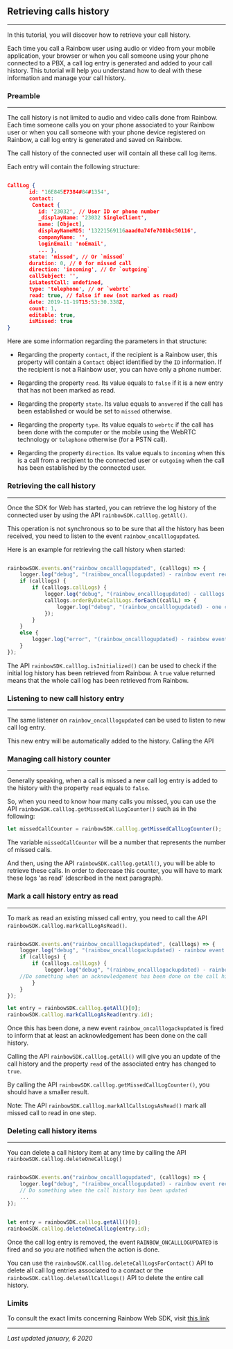 ## Retrieving calls history

---

In this tutorial, you will discover how to retrieve your call history.

Each time you call a Rainbow user using audio or video from your mobile application, your browser or when you call someone using your phone connected to a PBX, a call log entry is generated and added to your call history. This tutorial will help you understand how to deal with these information and manage your call history.

### Preamble

---

The call history is not limited to audio and video calls done from Rainbow. Each time someone calls you on your phone associated to your Rainbow user or when you call someone with your phone device registered on Rainbow, a call log entry is generated and saved on Rainbow.

The call history of the connected user will contain all these call log items.

Each entry will contain the following structure:

```JSON

CallLog {
       id: '16E845E7384#84#1354',
       contact:
        Contact {
          id: '23032', // User ID or phone number
          _displayName: '23032 SingleClient',
          name: [Object],
          displayNameMD5: '13221569116aaad0a74fe708bbc50116',
          companyName: '',
          loginEmail: 'noEmail',
          ... },
       state: 'missed', // Or `missed`
       duration: 0, // 0 for missed call
       direction: 'incoming', // Or `outgoing`
       callSubject: '',
       isLatestCall: undefined,
       type: 'telephone', // or `webrtc`
       read: true, // false if new (not marked as read)
       date: 2019-11-19T15:53:30.338Z,
       count: 1,
       editable: true,
       isMissed: true 
}


```

Here are some information regarding the parameters in that structure:

-   Regarding the property `contact`, if the recipient is a Rainbow user, this property will contain a `Contact` object identified by the `ID` information. If the recipient is not a Rainbow user, you can have only a phone number.

-   Regarding the property `read`. Its value equals to `false` if it is a new entry that has not been marked as read.

-   Regarding the property `state`. Its value equals to `answered` if the call has been established or would be set to `missed` otherwise.

-   Regarding the property `type`. Its value equals to `webrtc` if the call has been done with the computer or the mobile using the WebRTC technology or `telephone` otherwise (for a PSTN call).

-   Regarding the property `direction`. Its value equals to `incoming` when this is a call from a recipient to the connected user or `outgoing` when the call has been established by the connected user.

### Retrieving the call history

---

Once the SDK for Web has started, you can retrieve the log history of the connected user by using the API `rainbowSDK.calllog.getAll()`.

This operation is not synchronous so to be sure that all the history has been received, you need to listen to the event `rainbow_oncalllogupdated`.

Here is an example for retrieving the call history when started:

```js

rainbowSDK.events.on("rainbow_oncalllogupdated", (calllogs) => {
    logger.log("debug", "(rainbow_oncalllogupdated) - rainbow event received. ");
    if (calllogs) {
        if (calllogs.callLogs) {
            logger.log("debug", "(rainbow_oncalllogupdated) - calllogs.callLogs.length : ", calllogs.callLogs.length);
            calllogs.orderByDateCallLogs.forEach((callL) => {
                logger.log("debug", "(rainbow_oncalllogupdated) - one call logged in calllogs.orderByDateCallLogs : ", callL);
            });
        }
    }
    else {
        logger.log("error", "(rainbow_oncalllogupdated) - rainbow event received. empty calllogs", calllogs);
    }
});

```

The API `rainbowSDK.calllog.isInitialized()` can be used to check if the initial log history has been retrieved from Rainbow. A `true` value returned means that the whole call log has been retrieved from Rainbow.

### Listening to new call history entry

---

The same listener on `rainbow_oncalllogupdated` can be used to listen to new call log entry.

This new entry will be automatically added to the history. Calling the API

### Managing call history counter

---

Generally speaking, when a call is missed a new call log entry is added to the history with the property `read` equals to `false`.

So, when you need to know how many calls you missed, you can use the API `rainbowSDK.calllog.getMissedCallLogCounter()` such as in the following:

```js
let missedCallCounter = rainbowSDK.calllog.getMissedCallLogCounter();
```

The variable `missedCallCounter` will be a number that represents the number of missed calls.

And then, using the API `rainbowSDK.calllog.getAll()`, you will be able to retrieve these calls. In order to decrease this counter, you will have to mark these logs 'as read' (described in the next paragraph).

### Mark a call history entry as read

---

To mark as read an existing missed call entry, you need to call the API `rainbowSDK.calllog.markCallLogAsRead()`.

```js

rainbowSDK.events.on("rainbow_oncalllogackupdated", (calllogs) => {
    logger.log("debug", "(rainbow_oncalllogackupdated) - rainbow event received. ");
    if (calllogs) {
        if (calllogs.callLogs) {
            logger.log("debug", "(rainbow_oncalllogackupdated) - rainbow event received. calllogs.callLogs.length", calllogs.callLogs.length);
    //Do something when an acknowledgement has been done on the call history
        }
    }
});

let entry = rainbowSDK.calllog.getAll()[0];
rainbowSDK.calllog.markCallLogAsRead(entry.id);

```

Once this has been done, a new event `rainbow_oncalllogackupdated` is fired to inform that at least an acknowledgement has been done on the call history.

Calling the API `rainbowSDK.calllog.getAll()` will give you an update of the call history and the property `read` of the associated entry has changed to `true`.

By calling the API `rainbowSDK.calllog.getMissedCallLogCounter()`, you should have a smaller result.

Note: The API `rainbowSDK.calllog.markAllCallsLogsAsRead()` mark all missed call to read in one step.

### Deleting call history items

---

You can delete a call history item at any time by calling the API `rainbowSDK.calllog.deleteOneCallLog()`

```js

rainbowSDK.events.on("rainbow_oncalllogupdated", (calllogs) => {
    logger.log("debug", "(rainbow_oncalllogupdated) - rainbow event received. ");
    // Do something when the call history has been updated
    ...
});


let entry = rainbowSDK.calllog.getAll()[0];
rainbowSDK.calllog.deleteOneCallLog(entry.id);

```

Once the call log entry is removed, the event `RAINBOW_ONCALLLOGUPDATED` is fired and so you are notified when the action is done.

You can use the `rainbowSDK.calllog.deleteCallLogsForContact()` API to delete all call log entries associated to a contact or the `rainbowSDK.calllog.deleteAllCallLogs()` API to delete the entire call history.

### Limits

To consult the exact limits concerning Rainbow Web SDK, visit [this link](/#/documentation/doc/hub/features-limits)

---

_Last updated january, 6 2020_
